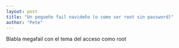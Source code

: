 ```yaml
---
layout: post
title: "Un pequeño fail navideño (o como ser root sin password)"
author: "Pete"
---
```


Blabla megafail con el tema del acceso como root
